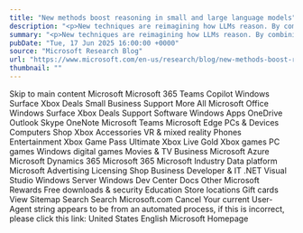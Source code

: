 ```yaml
---
title: "New methods boost reasoning in small and large language models"
description: "<p>New techniques are reimagining how LLMs reason. By combining symbolic logic, mathematical rigor, and adaptive planning, these methods enable models to tackle complex, real-world problems across a variety of fields.</p> <p>The post <a href='https://www.microsoft.com/en-us/research/blog/new-methods-boost-reasoning-in-small-and-large-language-models/'>New methods boost reasoning in small and large language models</a> appeared first on <a href='https://www.microsoft.com/en-us/research'>Microsoft Research</a>.</p>"
summary: "<p>New techniques are reimagining how LLMs reason. By combining symbolic logic, mathematical rigor, and adaptive plannin"
pubDate: "Tue, 17 Jun 2025 16:00:00 +0000"
source: "Microsoft Research Blog"
url: "https://www.microsoft.com/en-us/research/blog/new-methods-boost-reasoning-in-small-and-large-language-models/"
thumbnail: ""
---
```


Skip to main content
Microsoft
Microsoft 365
Teams
Copilot
Windows
Surface
Xbox
Deals
Small Business
Support
More
All Microsoft
Office
Windows
Surface
Xbox
Deals
Support
Software
Windows Apps
OneDrive
Outlook
Skype
OneNote
Microsoft Teams
Microsoft Edge
PCs & Devices
Computers
Shop Xbox
Accessories
VR & mixed reality
Phones
Entertainment
Xbox Game Pass Ultimate
Xbox Live Gold
Xbox games
PC games
Windows digital games
Movies & TV
Business
Microsoft Azure
Microsoft Dynamics 365
Microsoft 365
Microsoft Industry
Data platform
Microsoft Advertising
Licensing
Shop Business
Developer & IT
.NET
Visual Studio
Windows Server
Windows Dev Center
Docs
Other
Microsoft Rewards
Free downloads & security
Education
Store locations
Gift cards
View Sitemap
Search
Search Microsoft.com
Cancel
Your current User-Agent string appears to be from an automated process, if this is incorrect, please click this link:
United States English Microsoft Homepage